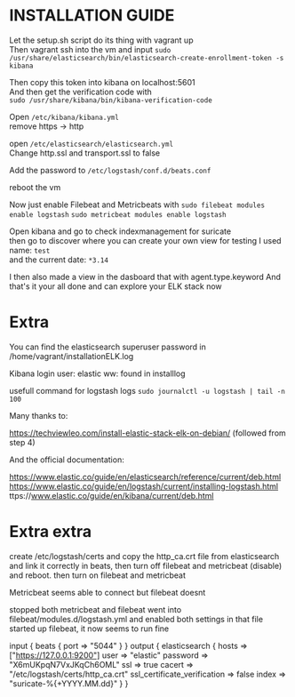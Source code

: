 # INSTALLATION GUIDE


Let the setup.sh script do its thing with vagrant up  
Then vagrant ssh into the vm and input
`sudo /usr/share/elasticsearch/bin/elasticsearch-create-enrollment-token -s kibana`

Then copy this token into kibana on localhost:5601  
And then get the verification code with  
`sudo /usr/share/kibana/bin/kibana-verification-code`

Open `/etc/kibana/kibana.yml`  
remove https -> http

open `/etc/elasticsearch/elasticsearch.yml`  
Change http.ssl and transport.ssl to false  

Add the password to `/etc/logstash/conf.d/beats.conf`

reboot the vm

Now just enable Filebeat and Metricbeats with
`sudo filebeat modules enable logstash`
`sudo metricbeat modules enable logstash`

Open kibana and go to check indexmanagement for suricate  
then go to discover where you can create your own view
for testing I used name: `test`  
and the current date: `*3.14`

I then also made a view in the dasboard that with agent.type.keyword
And that's it your all done and can explore your ELK stack now

# Extra

You can find the elasticsearch superuser password in /home/vagrant/installationELK.log

Kibana login
user: elastic
ww: found in installlog

usefull command for logstash logs
`sudo journalctl -u logstash | tail -n 100`


Many thanks to:

https://techviewleo.com/install-elastic-stack-elk-on-debian/ (followed from step 4)

And the official documentation:

https://www.elastic.co/guide/en/elasticsearch/reference/current/deb.html
https://www.elastic.co/guide/en/logstash/current/installing-logstash.html
ttps://www.elastic.co/guide/en/kibana/current/deb.html



# Extra extra

create /etc/logstash/certs and copy the http_ca.crt file from elasticsearch
and link it correctly in beats, then turn off filebeat and metricbeat (disable)
and reboot. then turn on filebeat and metricbeat

Metricbeat seems able to connect but filebeat doesnt 

stopped both metricbeat and filebeat
went into filebeat/modules.d/logstash.yml
and enabled both settings in that file
started up filebeat, it now seems to run fine

input {
  beats {
    port => "5044"
  }
}
output {
  elasticsearch {
    hosts => ["https://127.0.0.1:9200"]
    user => "elastic"
    password => "X6mUKpqN7VxJKqCh6OML"
    ssl => true
    cacert => "/etc/logstash/certs/http_ca.crt"
    ssl_certificate_verification => false
    index => "suricate-%{+YYYY.MM.dd}"
  }
}